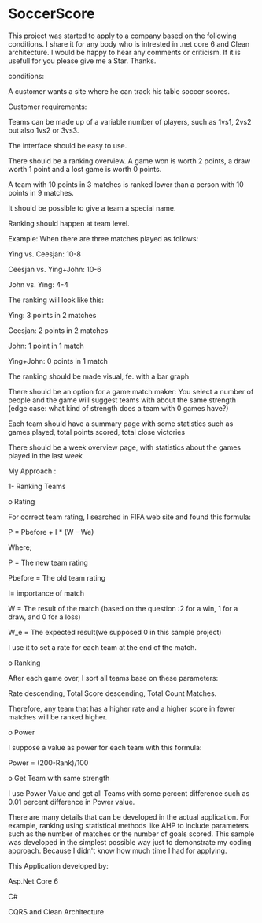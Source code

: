 # SoccerScore
This project was started to apply to a company based on the following conditions.
I share it for any body who is intrested in .net core 6 and Clean architecture.
I would be happy to hear any comments or criticism. If it is usefull for you please give me a Star. Thanks.

conditions:

A customer wants a site where he can track his table soccer scores.

Customer requirements:

Teams can be made up of a variable number of players, such as 1vs1, 2vs2 but also 1vs2 or 3vs3.

The interface should be easy to use.

There should be a ranking overview. 
A game won is worth 2 points, a draw worth 1 point and a lost game is worth 0 points.

A team with 10 points in 3 matches is ranked lower than a person with 10 points in 9 matches.

It should be possible to give a team a special name.

Ranking should happen at team level.

Example: When there are three matches played as follows:

Ying vs. Ceesjan: 10-8

Ceesjan vs. Ying+John: 10-6

John vs. Ying: 4-4

The ranking will look like this:

Ying: 3 points in 2 matches

Ceesjan: 2 points in 2 matches

John: 1 point in 1 match

Ying+John: 0 points in 1 match

The ranking should be made visual, fe. with a bar graph

There should be an option for a game match maker:
You select a number of people and the game will suggest teams with about the same strength (edge case: what kind of strength does a team with 0 games have?)

Each team should have a summary page with some statistics such as games played, total points scored, total close victories

There should be a week overview page, with statistics about the games played in the last week


My Approach :

1-	Ranking Teams 

o	Rating

For correct team rating, I searched in FIFA web site and found this formula:

P = Pbefore + I * (W – We) 

Where;

P = The new team rating

Pbefore = The old team rating

I= importance of match

W = The result of the match  (based on the question :2 for a win, 1 for a draw, and 0 for a loss)

W_e = The expected result(we supposed 0 in this sample project)

I use it to set a rate for each team at the end of the match.

o	Ranking 


After each game over, I sort all teams base on these parameters:

Rate descending, Total Score descending, Total Count Matches.

 Therefore, any team that has a higher rate and a higher score in fewer matches will be ranked higher.
 
 
o	Power

I suppose a value as power for each team with this formula: 

Power = (200-Rank)/100

o	 Get Team with same strength 

I use Power Value and get all Teams with some percent difference such as 0.01 percent difference in Power value.


There are many details that can be developed in the actual application. For example, ranking using statistical methods like AHP to include parameters such as the number of matches or the number of goals scored.
This sample was developed in the simplest possible way just to demonstrate my coding approach. Because I didn't know how much time I had for applying.



This Application developed by:

Asp.Net Core 6 

C#

CQRS and Clean Architecture

